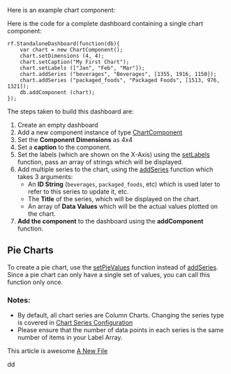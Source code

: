 Here is an example chart component:

Here is the code for a complete dashboard containing a single chart component:
~~~
rf.StandaloneDashboard(function(db){
    var chart = new ChartComponent();
    chart.setDimensions (4, 4);
    chart.setCaption("My First Chart"); 
    chart.setLabels (["Jan", "Feb", "Mar"]);
    chart.addSeries ("beverages", "Beverages", [1355, 1916, 1150]);
    chart.addSeries ("packaged_foods", "Packaged Foods", [1513, 976, 1321]);
    db.addComponent (chart);
});
~~~

The steps taken to build this dashboard are:

1. Create an empty dashboard
2. Add a new component instance of type <a href="/docs/dashboard/js/api/ChartComponent.html#">ChartComponent</a>
3. Set the **Component Dimensions** as 4x4
4. Set a **caption** to the component.
5. Set the labels (which are shown on the X-Axis) using the <a href="/docs/dashboard/js/api/ChartComponent.html#setLabels">setLabels</a> function, pass an array of strings which will be displayed.
6. Add multiple series to the chart, using the <a href="/docs/dashboard/js/api/ChartComponent.html#addSeries">addSeries</a> function which takes 3 arguments:
   * An **ID String** (`beverages`, `packaged_foods`, etc) which is used later to refer to this series to update it, etc.
   * The **Title** of the series, which will be displayed on the chart.
   * An array of **Data Values** which will be the actual values plotted on the chart.
7. **Add the component** to the dashboard using the **addComponent** function.

## Pie Charts

To create a pie chart, use the <a href="/docs/dashboard/js/api/ChartComponent.html#setPieValues">setPieValues</a> function instead of <a href="/docs/dashboard/js/api/ChartComponent.html#addSeries">addSeries</a>. Since a pie chart can only have a single set of values, you can call this function only once.



### Notes:

* By default, all chart series are Column Charts. Changing the series type is covered in <a href="/docs/dashboard/js/series_config.html">Chart Series Configuration</a>
* Please ensure that the number of data points in each series is the same number of items in  your Label Array.

This article is awesome <a href="/docs/dashboard/js/new_article.html">A New File</a>

dd
